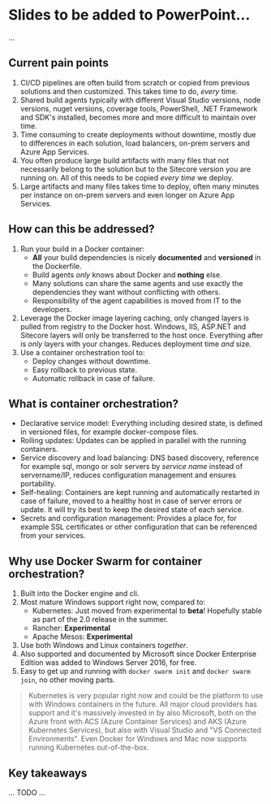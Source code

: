 # Slides to be added to PowerPoint...

...

## Current pain points

1. CI/CD pipelines are often build from scratch or copied from previous solutions and then customized. This takes time to do, *every* time.
1. Shared build agents typically with different Visual Studio versions, node versions, nuget versions, coverage tools, PowerShell, .NET Framework and SDK's installed, becomes more and more difficult to maintain over time.
1. Time consuming to create deployments without downtime, mostly due to differences in each solution, load balancers, on-prem servers and Azure App Services.
1. You often produce large build artifacts with many files that not necessarily belong to the solution but to the Sitecore version you are running on. All of this needs to be copied *every time* we deploy.
1. Large artifacts and many files takes time to deploy, often many minutes per instance on on-prem servers and even longer on Azure App Services.

## How can this be addressed?

1. Run your build in a Docker container:
    - **All** your build dependencies is nicely **documented** and **versioned** in the Dockerfile.
    - Build agents *only* knows about Docker and **nothing** else.
    - Many solutions can share the same agents and use exactly the dependencies they want without conflicting with others.
    - Responsibility of the agent capabilities is moved from IT to the developers.
1. Leverage the Docker image layering caching, only changed layers is pulled from registry to the Docker host. Windows, IIS, ASP.NET and Sitecore layers will only be transferred to the host once. Everything after is *only* layers with your changes. Reduces deployment time *and* size.
1. Use a container orchestration tool to:
    - Deploy changes without downtime.
    - Easy rollback to previous state.
    - Automatic rollback in case of failure.

## What is container orchestration?

- Declarative service model: Everything including desired state, is defined in versioned files, for example docker-compose files.
- Rolling updates: Updates can be applied in parallel with the running containers.
- Service discovery and load balancing: DNS based discovery, reference for example sql, mongo or solr servers by *service name* instead of servername/IP, reduces configuration management and ensures portability.
- Self-healing: Containers are kept running and automatically restarted in case of failure, moved to a healthy host in case of server errors or update. It will try its best to keep the desired state of each service.
- Secrets and configuration management: Provides a place for, for example SSL certificates or other configuration that can be referenced from your services.

## Why use Docker Swarm for container orchestration?

1. Built into the Docker engine and cli.
1. Most mature Windows support right now, compared to:
    - Kubernetes: Just moved from experimental to **beta**! Hopefully stable as part of the 2.0 release in the summer.
    - Rancher: **Experimental**
    - Apache Mesos: **Experimental**
1. Use both Windows and Linux containers *together*.
1. Also supported and documented by Microsoft since Docker Enterprise Edition was added to Windows Server 2016, for free.
1. Easy to get up and running with `docker swarm init` and `docker swarm join`, no other moving parts.

>Kubernetes is very popular right now and could be the platform to use with Windows containers in the future. All major cloud providers has support and it's massively invested in by also Microsoft, both on the Azure front with ACS (Azure Container Services) and AKS (Azure Kubernetes Services), but also with Visual Studio and "VS Connected Environments". Even Docker for Windows and Mac now supports running Kubernetes out-of-the-box.

## Key takeaways

... TODO ...
